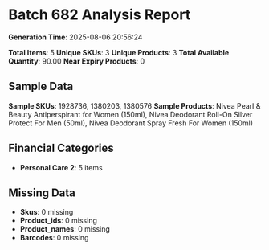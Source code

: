 # Batch 682 Analysis Report

**Generation Time**: 2025-08-06 20:56:24

**Total Items**: 5
**Unique SKUs**: 3
**Unique Products**: 3
**Total Available Quantity**: 90.00
**Near Expiry Products**: 0

## Sample Data
**Sample SKUs**: 1928736, 1380203, 1380576
**Sample Products**: Nivea Pearl & Beauty Antiperspirant for Women (150ml), Nivea Deodorant Roll-On Silver Protect For Men (50ml), Nivea Deodorant Spray Fresh For Women (150ml)

## Financial Categories
- **Personal Care 2**: 5 items

## Missing Data
- **Skus**: 0 missing
- **Product_ids**: 0 missing
- **Product_names**: 0 missing
- **Barcodes**: 0 missing
